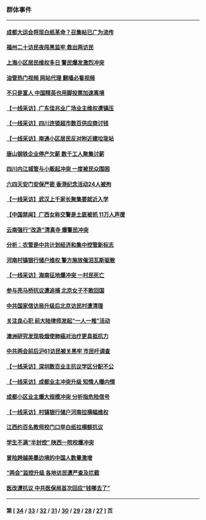 ### 群体事件
---
#### [成都大运会将现白纸革命？召集帖已广为流传](../../pages/ncid279/n14033119.md?07150845) 
#### [福州二十访民夜闯黑监牢 救出两访民](../../pages/ncid279/n14031617.md?07150845) 
#### [上海小区居民维权多日 警民爆发激烈冲突](../../pages/ncid279/n14029221.md?07150845) 
#### [油管热门视频 网站代理 翻墙必看视频](http://138.2.39.72:81/youtube.html?epic-marker?07150845)
#### [不只是富人 中国精英也用脚投票加速离境](../../pages/ncid279/n14029086.md?07150845) 
#### [【一线采访】广东佳兆业广场业主维权遭镇压](../../pages/ncid279/n14028175.md?07150845) 
#### [【一线采访】四川连锁超市数百供应商讨钱](../../pages/ncid279/n14025102.md?07150845) 
#### [【一线采访】南通小区居民反对附近建垃圾站](../../pages/ncid279/n14021690.md?07150845) 
#### [唐山钢铁企业停产欠薪 数千工人聚集讨薪](../../pages/ncid279/n14017404.md?07150845) 
#### [四川内江城管与小贩起冲突 一度被民众围困](../../pages/ncid279/n14015922.md?07150845) 
#### [六四天安门安保严密 香港纪念活动24人被拘](../../pages/ncid279/n14009800.md?07150845) 
#### [【一线采访】武汉上千家长聚集要就近入学](../../pages/ncid279/n14009497.md?07150845) 
#### [【中国禁闻】广西女称交警是土匪被抓 11万人声援](../../pages/ncid279/n14006869.md?07150845) 
#### [云南强行“改造”清真寺 爆警民冲突](../../pages/ncid279/n14005561.md?07150845) 
#### [分析：农管是中共计划经济和集中控管新标志](../../pages/ncid279/n14000665.md?07150845) 
#### [河南村镇银行储户维权 警方施放催泪瓦斯驱散](../../pages/ncid279/n13998750.md?07150845) 
#### [【一线采访】海南征地爆冲突 一村民死亡](../../pages/ncid279/n13989137.md?07150845) 
#### [参与亮马桥抗议遭追捕 北京女子不敢回国](../../pages/ncid279/n13985420.md?07150845) 
#### [中共国家信访局升级后北京访民村遭清理](../../pages/ncid279/n13984826.md?07150845) 
#### [关注良心犯 前大陆律师发起“一人一推”活动](../../pages/ncid279/n13980524.md?07150845) 
#### [澳洲研究发现吸烟使肺癌对治疗更具抵抗力](../../pages/ncid279/n13977762.md?07150845) 
#### [中共两会前后沪61访民被关黑牢 市民吁调查](../../pages/ncid279/n13976054.md?07150845) 
#### [【一线采访】深圳数百业主抗议学区分配不公](../../pages/ncid279/n13976680.md?07150845) 
#### [【一线采访】成都业主冲突升级 知情人曝内情](../../pages/ncid279/n13965289.md?07150845) 
#### [成都小区业主爆大规模冲突 分析指危险信号](../../pages/ncid279/n13964520.md?07150845) 
#### [【一线采访】村镇银行储户河南拉横幅维权](../../pages/ncid279/n13964555.md?07150845) 
#### [江西约百名教师校门口举白纸拉横额抗议](../../pages/ncid279/n13958579.md?07150845) 
#### [学生不满“半封控” 陕西一院校爆冲突](../../pages/ncid279/n13946647.md?07150845) 
#### [冒险跨越美墨边境的中国人数量激增](../../pages/ncid279/n13946742.md?07150845) 
#### [“两会”监控升级 各地访民遭严查及拦截](../../pages/ncid279/n13942702.md?07150845) 
#### [医改遭抗议 中共医保局首次回应“钱哪去了”](../../pages/ncid279/n13938290.md?07150845) 

---
#### 第 [ [34](./34.md?07150845) / [33](./33.md?07150845) / [32](./32.md?07150845) / [31](./31.md?07150845) / [30](./30.md?07150845) / [29](./29.md?07150845) / [28](./28.md?07150845) / [27](./27.md?07150845) ] 页
